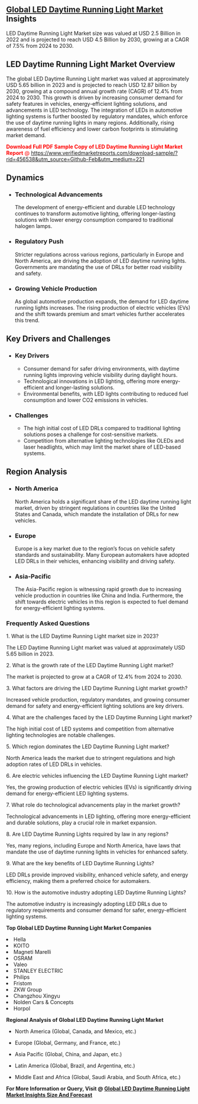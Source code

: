 <h2><a href="https://www.verifiedmarketreports.com/download-sample/?rid=456538&amp;utm_source=Github&amp;utm_medium=221" target="_blank">Global LED Daytime Running Light Market</a> Insights</h2><p>LED Daytime Running Light Market size was valued at USD 2.5 Billion in 2022 and is projected to reach USD 4.5 Billion by 2030, growing at a CAGR of 7.5% from 2024 to 2030.</p><p> <h2>LED Daytime Running Light Market Overview</h2> <p>The global LED Daytime Running Light market was valued at approximately USD 5.65 billion in 2023 and is projected to reach USD 12.87 billion by 2030, growing at a compound annual growth rate (CAGR) of 12.4% from 2024 to 2030. This growth is driven by increasing consumer demand for safety features in vehicles, energy-efficient lighting solutions, and advancements in LED technology. The integration of LEDs in automotive lighting systems is further boosted by regulatory mandates, which enforce the use of daytime running lights in many regions. Additionally, rising awareness of fuel efficiency and lower carbon footprints is stimulating market demand.</p> <p><p><span class=""><span style="color: #ff0000;"><strong>Download Full PDF Sample Copy of LED Daytime Running Light Market Report</strong> @ </span><a href="https://www.verifiedmarketreports.com/download-sample/?rid=456538&amp;utm_source=Github-Feb&amp;utm_medium=221" target="_blank">https://www.verifiedmarketreports.com/download-sample/?rid=456538&amp;utm_source=Github-Feb&amp;utm_medium=221</a></span></p></p> <h2>Dynamics</h2> <ul> <li><h3>Technological Advancements</h3> The development of energy-efficient and durable LED technology continues to transform automotive lighting, offering longer-lasting solutions with lower energy consumption compared to traditional halogen lamps. </li> <li><h3>Regulatory Push</h3> Stricter regulations across various regions, particularly in Europe and North America, are driving the adoption of LED daytime running lights. Governments are mandating the use of DRLs for better road visibility and safety. </li> <li><h3>Growing Vehicle Production</h3> As global automotive production expands, the demand for LED daytime running lights increases. The rising production of electric vehicles (EVs) and the shift towards premium and smart vehicles further accelerates this trend. </li> </ul> <h2>Key Drivers and Challenges</h2> <ul> <li><h3>Key Drivers</h3> <ul> <li>Consumer demand for safer driving environments, with daytime running lights improving vehicle visibility during daylight hours.</li> <li>Technological innovations in LED lighting, offering more energy-efficient and longer-lasting solutions.</li> <li>Environmental benefits, with LED lights contributing to reduced fuel consumption and lower CO2 emissions in vehicles.</li> </ul> </li> <li><h3>Challenges</h3> <ul> <li>The high initial cost of LED DRLs compared to traditional lighting solutions poses a challenge for cost-sensitive markets.</li> <li>Competition from alternative lighting technologies like OLEDs and laser headlights, which may limit the market share of LED-based systems.</li> </ul> </li> </ul> <h2>Region Analysis</h2> <ul> <li><h3>North America</h3> North America holds a significant share of the LED daytime running light market, driven by stringent regulations in countries like the United States and Canada, which mandate the installation of DRLs for new vehicles. </li> <li><h3>Europe</h3> Europe is a key market due to the region’s focus on vehicle safety standards and sustainability. Many European automakers have adopted LED DRLs in their vehicles, enhancing visibility and driving safety. </li> <li><h3>Asia-Pacific</h3> The Asia-Pacific region is witnessing rapid growth due to increasing vehicle production in countries like China and India. Furthermore, the shift towards electric vehicles in this region is expected to fuel demand for energy-efficient lighting systems. </li> </ul> <h3>Frequently Asked Questions</h3> <p>1. What is the LED Daytime Running Light market size in 2023?</p> <p>The LED Daytime Running Light market was valued at approximately USD 5.65 billion in 2023.</p> <p>2. What is the growth rate of the LED Daytime Running Light market?</p> <p>The market is projected to grow at a CAGR of 12.4% from 2024 to 2030.</p> <p>3. What factors are driving the LED Daytime Running Light market growth?</p> <p>Increased vehicle production, regulatory mandates, and growing consumer demand for safety and energy-efficient lighting solutions are key drivers.</p> <p>4. What are the challenges faced by the LED Daytime Running Light market?</p> <p>The high initial cost of LED systems and competition from alternative lighting technologies are notable challenges.</p> <p>5. Which region dominates the LED Daytime Running Light market?</p> <p>North America leads the market due to stringent regulations and high adoption rates of LED DRLs in vehicles.</p> <p>6. Are electric vehicles influencing the LED Daytime Running Light market?</p> <p>Yes, the growing production of electric vehicles (EVs) is significantly driving demand for energy-efficient LED lighting systems.</p> <p>7. What role do technological advancements play in the market growth?</p> <p>Technological advancements in LED lighting, offering more energy-efficient and durable solutions, play a crucial role in market expansion.</p> <p>8. Are LED Daytime Running Lights required by law in any regions?</p> <p>Yes, many regions, including Europe and North America, have laws that mandate the use of daytime running lights in vehicles for enhanced safety.</p> <p>9. What are the key benefits of LED Daytime Running Lights?</p> <p>LED DRLs provide improved visibility, enhanced vehicle safety, and energy efficiency, making them a preferred choice for automakers.</p> <p>10. How is the automotive industry adopting LED Daytime Running Lights?</p> <p>The automotive industry is increasingly adopting LED DRLs due to regulatory requirements and consumer demand for safer, energy-efficient lighting systems.</p> </p><p><strong>Top Global LED Daytime Running Light Market Companies</strong></p><div data-test-id=""><p><li>Hella</li><li> KOITO</li><li> Magneti Marelli</li><li> OSRAM</li><li> Valeo</li><li> STANLEY ELECTRIC</li><li> Philips</li><li> Fristom</li><li> ZKW Group</li><li> Changzhou Xingyu</li><li> Nolden Cars & Concepts</li><li> Horpol</li></p><div><strong>Regional Analysis of&nbsp;Global LED Daytime Running Light Market</strong></div><ul><li dir="ltr"><p dir="ltr">North America&nbsp;(Global, Canada, and Mexico, etc.)</p></li><li dir="ltr"><p dir="ltr">Europe (Global, Germany, and France, etc.)</p></li><li dir="ltr"><p dir="ltr">Asia Pacific&nbsp;(Global, China, and Japan, etc.)</p></li><li dir="ltr"><p dir="ltr">Latin America&nbsp;(Global, Brazil, and Argentina, etc.)</p></li><li dir="ltr">Middle East and Africa&nbsp;(Global, Saudi Arabia, and South Africa, etc.)</li></ul><p><strong>For More Information or Query, Visit @&nbsp;</strong><strong><a href="https://www.verifiedmarketreports.com/product/led-daytime-running-light-market/?utm_source=Github&amp;utm_medium=221" target="_blank">Global LED Daytime Running Light Market Insights Size And Forecast</a></strong></p></div>
